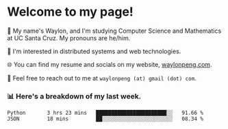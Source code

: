 # Welcome to my page! 

👋 My name's Waylon, and I'm studying Computer Science and Mathematics at UC Santa Cruz. My pronouns are he/him. 

💭 I'm interested in distributed systems and web technologies.

🌐 You can find my resume and socials on my website, [waylonpeng.com](https://www.waylonpeng.com).

📧 Feel free to reach out to me at `waylonpeng (at) gmail (dot) com`.

### 📊 Here's a breakdown of my last week.

<!--START_SECTION:waka-->
```text
Python       3 hrs 23 mins   ███████████████████████░░   91.66 % 
JSON         18 mins         ██░░░░░░░░░░░░░░░░░░░░░░░   08.34 % 
```
<!--END_SECTION:waka-->
